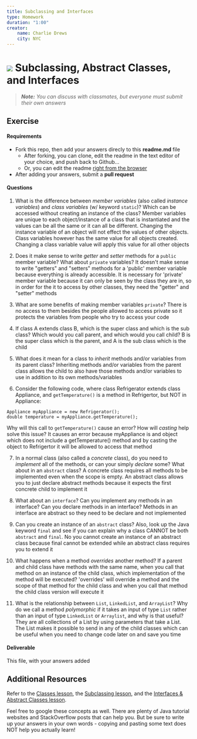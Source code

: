 ```yaml
---
title: Subclassing and Interfaces
type: Homework
duration: "1:00"
creator:
    name: Charlie Drews
    city: NYC
---
```


# ![](https://ga-dash.s3.amazonaws.com/production/assets/logo-9f88ae6c9c3871690e33280fcf557f33.png) Subclassing, Abstract Classes, and Interfaces

> ***Note:*** _You can discuss with classmates, but everyone must submit their own answers_

## Exercise

#### Requirements

- Fork this repo, then add your answers direcly to this **readme.md** file
  - After forking, you can clone, edit the readme in the text editor of your choice, and push back to Github...
  - Or, you can edit the readme [right from the browser](https://help.github.com/articles/editing-files-in-your-repository/)
- After adding your answers, submit a **pull request**

#### Questions

1. What is the difference between *member variables* (also called *instance variables*) and *class variables* (w/ keyword `static`)? Which can be accessed without creating an instance of the class?
Member variables are unique to each object/instance of a class that is instantiated and the values can be all the same or it can all be different. Changing the instance variable of an object will not effect the values of other objects. Class variables however has the same value for all objects created. Changing a class variable value will apply this value for all other objects 

2. Does it make sense to write  *getter* and *setter* methods for a `public` member variable? What about `private` variables?
It doesn't make sense to write "getters" and "setters" methods for a 'public' member variable because everything is already accessible. It is necessary for 'private' member variable because it can only be seen by the class they are in, so in order for the it to access by other classes, they need the "getter" and "setter" methods

3. What are some benefits of making member variables `private`?
There is no access to them besides the people allowed to access private so it protects the variables from people who try to access your code

4. If class A extends class B, which is the super class and which is the sub class? Which would you call parent, and which would you call child?
B is the super class which is the parent, and A is the sub class which is the child

5. What does it mean for a class to *inherit* methods and/or variables from its parent class?
Inheriting methods and/or variables from the parent class allows the child to also have those methods and/or variables to use in addition to its own methods/variables

6. Consider the following code, where class Refrigerator extends class Appliance, and `getTemperature()` is a method in Refrigertor, but NOT in Appliance:
  ```
  Appliance myAppliance = new Refrigerator();
  double temperature = myAppliance.getTemperature();
  ```
  Why will this call to `getTemperature()` cause an error? How will *casting* help solve this issue?
  It causes an error because myAppliance is and object which does not include a getTemperature() method and by casting the object to Refrigertor it will be allowed to access that method

7. In a normal class (also called a *concrete* class), do you need to *implement* all of the methods, or can your simply *declare* some? What about in an `abstract` class?
A concrete class requires all methods to be implemented even when the scope is empty. An abstract class allows you to just declare abstract methods because it expects the first concrete child to implement it

8. What about an `interface`? Can you implement any methods in an interface? Can you declare methods in an interface?
Methods in an interface are abstract so they need to be declare and not implemented

9. Can you create an instance of an `abstract` class? Also, look up the Java keyword `final` and see if you can explain why a class CANNOT be both `abstract` and `final`.
No you cannot create an instance of an abstract class because final cannot be extended while an abstract class requires you to extend it

10. What happens when a method *overrides* another method? If a parent and child class have methods with the same name, when you call that method on an instance of the child class, which implementation of the method will be executed?
'overrides' will override a method and the scope of that method for the child class and when you call that method the child class version will execute it

11. What is the relationship between `List`, `LinkedList`, and `ArrayList`? Why do we call a method *polymorphic* if it takes an input of type `List` rather than an input of type `LinkedList` or `Arraylist`, and why is that useful?
They are all collections of a List by using parameters that take a List. The List makes it possible to send in any of the child classes which can be useful when you need to change code later on and save you time

#### Deliverable

This file, with your answers added

## Additional Resources

Refer to the [Classes lesson](https://github.com/ga-adi-nyc/Course-Materials/tree/master/lessons/java-essentials/classes-lesson), the [Subclassing lesson](https://github.com/ga-adi-nyc/Course-Materials/tree/master/lessons/java-essentials/subclasses-lesson), and the [Interfaces & Abstract Classes lesson](https://github.com/ga-adi-nyc/Course-Materials/tree/master/lessons/java-essentials/interfaces-and-abstract-classes-lesson).

Feel free to google these concepts as well. There are plenty of Java tutorial websites and StackOverflow posts that can help you. But be sure to write up your answers in your own words - copying and pasting some text does NOT help you actually learn!
